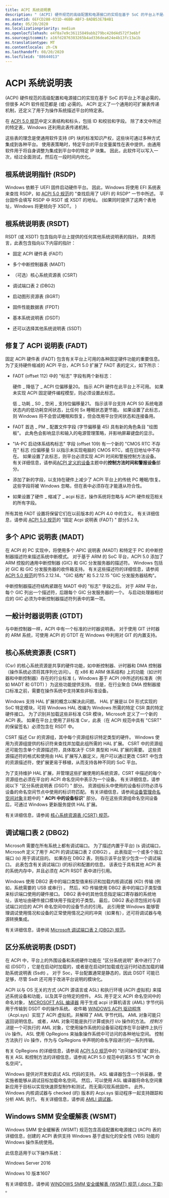 ```yaml
---
title: ACPI 系统说明表
description: " (ACPI) 硬件规范的高级配置和电源接口的实现在基于 SoC 的平台上不是必需的，但很多 ACPI 软件规范都是 (或) 必需的。"
ms.assetid: 6EFCD288-031D-46BB-ABF3-8ADB53E7B4B1
ms.date: 05/20/2020
ms.localizationpriority: medium
ms.openlocfilehash: e4f8a7e9c36115849abb279bc420d4d572f3e6bf
ms.sourcegitcommit: a16fd2876383265b4ad336dea624e4b13fc13a1b
ms.translationtype: MT
ms.contentlocale: zh-CN
ms.lasthandoff: 08/20/2020
ms.locfileid: "88644013"
---
```

# <a name="acpi-system-description-tables"></a>ACPI 系统说明表

 (ACPI) 硬件规范的高级配置和电源接口的实现在基于 SoC 的平台上不是必需的，但很多 ACPI 软件规范都是 (或) 必需的。 ACPI 定义了一个通用的可扩展表传递机制，还定义了用于为操作系统描述平台的特定表。

在 [ACPI 5.0 规范](https://uefi.org/specifications)中定义表结构和标头，包括 ID 和校验和字段。 除了本文中所述的特定表，Windows 还利用此表传递机制。

这些表的理念是使通用软件支持 (IP) 块的标准知识产权，这些块可通过多种方式集成到各种平台。 使用表策略时，特定平台的平台变量属性在表中提供，由通用软件用于将自身调整为集成到平台中的特定 IP 块集。 因此，此软件可以写入一次，经过全面测试，然后在一段时间内优化。

## <a name="root-system-description-pointer-rsdp"></a>根系统说明指针 (RSDP) 

Windows 依赖于 UEFI 固件启动硬件平台。 因此，Windows 将使用 EFI 系统表来查找 RSDP，如 [ACPI 5.0 规范](https://uefi.org/specifications)的 "查找启用了 UEFI 的 RSDP" 一节中所述。 平台固件会填写 RSDP 中 RSDT 或 XSDT 的地址。  (如果同时提供了这两个表地址，Windows 将更倾向于 XSDT。 ) 

## <a name="root-system-description-table-rsdt"></a>根系统说明表 (RSDT) 

RSDT (或 XSDT) 包含指向平台上提供的任何其他系统说明表的指针。 具体而言，此表包含指向以下内容的指针：

- 固定 ACPI 硬件表 (FADT) 

- 多个中断控制器表 (MADT) 

- （可选）核心系统资源表 (CSRT) 

- 调试端口表 2 (DBG2) 

- 启动图形资源表 (BGRT) 

- 固件性能数据表 (FPDT) 

- 基本系统说明表 (DSDT) 

- 还可以选择其他系统说明表 (SSDT) 

## <a name="fixed-acpi-description-table-fadt"></a>修复了 ACPI 说明表 (FADT) 

固定 ACPI 硬件表 (FADT) 包含有关平台上可用的各种固定硬件功能的重要信息。 为了支持硬件缩减的 ACPI 平台，ACPI 5.0 扩展了 FADT 表的定义，如下所示：

- FADT (offset 112) 中的 "标志" 字段有两个新标志：

    硬件 \_ 降低了 \_ ACPI 位偏移量20。 指示 ACPI 硬件在此平台上不可用。 如果未实现 ACPI 固定硬件编程模型，则必须设置此标志。

    低 \_ 功耗 \_ S0 \_ 空闲 \_ 支持位偏移量21。 指示该平台支持 ACPI S0 系统电源状态内的低功耗空闲状态，比任何 Sx 睡眠状态更节能。 如果设置了此标志，则 Windows 将不会尝试睡眠和恢复，但会改用平台空闲状态和连接备用。

- FADT 首选 \_ PM \_ 配置文件字段 (字节偏移量 45) 具有新的角色条目 "绘图板"。 此角色会影响显示和输入的电源管理策略，并影响屏幕键盘的显示。
- "IA-PC 启动体系结构标志" 字段 (offset 109) 有一个新的 "CMOS RTC 不存在" 标志 (位偏移量 5) 以指示未实现电脑的 CMOS RTC，或在旧地址中不存在。 如果设置了此标志，则平台必须实现 ACPI 时间和警报控制方法设备。 有关详细信息，请参阅[ACPI 定义的设备](acpi-defined-devices.md)主题中的**控制方法时间和警报设备**部分。
- 添加了新的字段，以支持在硬件上减少了 ACPI 平台上的传统 PC 睡眠/恢复。 这些字段将被 Windows 忽略，但在表中必须存在才能遵从符合性。
- 如果设置了硬件 \_ 缩减了 \_ acpi 标志，操作系统将忽略与 ACPI 硬件规范相关的所有字段。

所有其他 FADT 设置将保留它们在以前版本的 ACPI 4.0 中的含义。 有关详细信息，请参阅 [ACPI 5.0 规范](https://uefi.org/specifications)的 "固定 Acpi 说明表 (FADT) " 部分5.2.9。

## <a name="multiple-apic-description-table-madt"></a>多个 APIC 说明表 (MADT) 

在 ACPI 的 PC 实现中，将使用多个 APIC 说明表 (MADT) 和特定于 PC 的中断控制器描述符来描述系统中断模式。 对于基于 ARM 的 SoC 平台，ACPI 5.0 添加了 ARM 控股的通用中断控制器 (GIC) 和 GIC 分发服务器的描述符。 Windows 包括对 GIC 和 GIC 分发服务器的收件箱支持。 有关这些描述符的详细信息，请参阅 [ACPI 5.0 规范](https://uefi.org/specifications)的节5.2.12.14、"GIC 结构" 和 5.2.12.15 "GIC 分发服务器结构"。

中断控制器描述符结构紧跟在 MADT 中的 "标志" 字段之后。 对于 ARM 平台，每个 GIC 列出一个描述符，后跟每个 GIC 分发服务器的一个。 与启动处理器相对应的 GIC 必须为中断控制器描述符列表中的第一项。

## <a name="generic-timer-description-table-gtdt"></a>一般计时器说明表 (GTDT) 

与中断控制器一样，ACPI 中有一个标准的计时器说明表。 对于使用 GIT 计时器的 ARM 系统，可使用 ACPI 的 GTDT 在 Windows 中利用对 GIT 的内置支持。

## <a name="core-system-resources-table-csrt"></a>核心系统资源表 (CSRT) 

 (Csr) 的核心系统资源是共享的硬件功能，如中断控制器、计时器和 DMA 控制器（操作系统必须将其序列化访问）。 在 x86 和 ARM 体系结构) 上的功能（如计时器和中断控制器）存在的行业标准 (，Windows 基于 ACPI (中所述的标准表（例如 MADT 和 GTDT) ）为这些功能提供支持。 但是，在行业聚合 DMA 控制器接口标准之前，需要在操作系统中支持某些非标准设备。

Windows 支持 HAL 扩展的概念以解决此问题。 HAL 扩展是以 Dll 形式实现的 SoC 特定模块，可将 Windows HAL 改编为 Windows 所需的特定 CSR 类的特定硬件接口。 为了识别并加载这些非标准 CSR 模块，Microsoft 定义了一个新的 ACPI 表。 如果在平台上使用了非标准 Csr，此表（在 ACPI 规范中具有 "CSRT" 的保留签名）必须包含在 RSDT 中。

CSRT 描述 Csr 的资源组，其中每个资源组标识特定类型的硬件。 Windows 使用为资源组提供的标识符来查找并加载此组所需的 HAL 扩展。 CSRT 中的资源组还可能包含单个资源描述符，具体取决于 CSR 类型和 HAL 扩展的需要。 这些资源描述符的格式和使用由 HAL 扩展写入器定义，用户可以通过更改 CSRT 中包含的资源描述符，使扩展更易于移植，从而支持各种不同的 SoC 平台。

为了支持维护 HAL 扩展，并管理这些扩展使用的系统资源，CSRT 中描述的每个资源组也必须在平台的 ACPI 命名空间中表示为一个设备。 有关详细信息，请参阅以下 "区分系统说明表 (DSDT) " 部分。 资源组标头中使用的设备标识符必须与设备的命名空间节点中使用的标识符匹配。 有关详细信息，请参阅[设备管理命名空间对象](device-management-namespace-objects.md)主题中的 " **ACPI 中的设备标识**" 部分。 存在这些资源组命名空间设备后，可通过 Windows 更新服务提供 HAL 扩展。

有关详细信息，请参阅 [核心系统资源表 (CSRT) 规范](https://acpica.org/related-documents)。

## <a name="debug-port-table-2-dbg2"></a>调试端口表 2 (DBG2) 

Microsoft 需要在所有系统上都有调试端口。 为了描述内置于平台)  (s 调试端口，Microsoft 定义了用于 ACPI 的调试端口表 2 (DBG2) 。 此表指定一个或多个独立端口 (s) 用于调试目的。 如果存在 DBG2 表，则指示该平台至少包含一个调试端口。 此表包含有关调试端口)  (的标识和配置的信息。 该表位于具有其他 ACPI 表的系统内存中，并且必须在 ACPI RSDT 表中进行引用。

Windows 使用 DBG2 表中的端口类型值来标识和加载内核调试器 (KD) 传输 (例如，系统需要的 USB 或串行) 。 然后，KD 传输使用 DBG2 表中的端口子类型值来标识端口使用的硬件接口。 DBG2 表中的其他信息指定端口寄存器的系统地址，该地址由硬件接口模块用于指定的子类型。 最后，DBG2 表必须包括对与调试端口对应的 ACPI 命名空间中的设备节点的引用。 此引用使 Windows 能够管理调试使用情况和设备的正常使用情况之间的冲突（如果有），还可将调试器与电源转换集成。

有关详细信息，请参阅 [Microsoft 调试端口表 2 (DBG2) 规范](https://docs.microsoft.com/previous-versions/windows/hardware/design/dn639131(v=vs.85))。

## <a name="differentiated-system-description-table-dsdt"></a>区分系统说明表 (DSDT) 

在 ACPI 中，平台上的外围设备和系统硬件功能在 "区分系统说明" 表中进行了介绍 (DSDT) ，它是在启动时加载的，或者是在启动时加载或在运行时动态加载的辅助系统说明表 (Ssdt) 。 对于 Soc，平台配置通常是静态的，因此 DSDT 可能已足够，尽管 Ssdt 还可用于改进平台说明的模块化。

ACPI 以与 OS 无关的方式 (ACPI 源语言或 ASL) 和执行环境 (ACPI 虚拟机) 来描述系统设备和功能，以及其平台特定的控件。 ASL 用于定义 ACPI 命名空间中的命名对象， [MICROSOFT ASL 编译器](microsoft-asl-compiler.md) 用于生成 acpi 计算机语言 (AML) 字节代码用于传输到 DSDT 中的操作系统。 收件箱 [WINDOWS ACPI 驱动程序](https://docs.microsoft.com/windows-hardware/drivers/kernel/acpi-driver)（Acpi.sys）实现了 ACPI 虚拟机，并解释了 AML 字节代码。 AML 对象可能只返回说明信息。 或者，AML 对象可能是执行计算或执行 i/o 操作的方法。 *控制方法*是一个可执行的 AML 对象，它使用操作系统的设备驱动程序在平台硬件上执行 i/o 操作。 ASL 使用 OpRegions 来抽象操作系统中可访问的各种地址空间。 控制方法执行 i/o 操作，作为与 OpRegions 中声明的命名字段进行的一系列传输。

有关 OpRegions 的详细信息，请参阅 [ACPI 5.0 规范](https://uefi.org/specifications)中的 "访问操作区域" 部分。 有关 ASL 和控制方法的详细信息，请参阅 ACPI 5.0 规范中的第5.5 节 "ACPI 命名空间"。

Windows 提供对开发和调试 ASL 代码的支持。 ASL 编译器包含一个拆装器，使实施者能够从调试目标加载命名空间。 然后，可以使用 ASL 编译器将命名空间重新应用于目标以实现快速原型制作和测试，而无需闪现系统固件。 此外，Windows 内核调试器与 checked (的) 版本的 Acpi.sys 驱动程序一起支持跟踪和分析 AML 执行。 有关详细信息，请参阅 [AMLI 调试器](https://docs.microsoft.com/windows-hardware/drivers/debugger/introduction-to-the-amli-debugger)。

## <a name="windows-smm-security-mitigations-table-wsmt"></a>Windows SMM 安全缓解表 (WSMT) 

Windows SMM 安全缓解表 (WSMT) 规范包含高级配置和电源接口 (ACPI) 表的详细信息，创建的 ACPI 表供支持 Windows 基于虚拟化的安全性 (VBS) 功能的 Windows 操作系统使用。

此信息适用于以下操作系统：

Windows Server 2016

Windows 10 版本1607

有关详细信息，请参阅 [WINDOWS SMM 安全缓解表 (WSMT) 规范 (.docx 下载) ](https://go.microsoft.com/fwlink/p/?LinkId=786943)。
